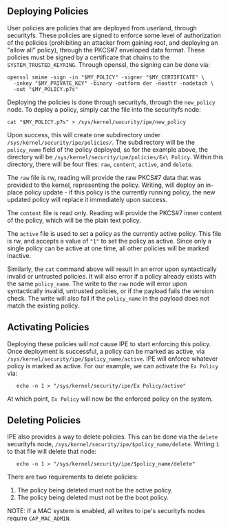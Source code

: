 ## Deploying Policies

User policies are policies that are deployed from userland, through securityfs. 
These policies are signed to enforce some level of authorization of the policies 
(prohibiting an attacker from gaining root, and deploying an "allow all" policy), 
through the PKCS#7 enveloped data format. These policies must be signed by a certificate
that chains to the `SYSTEM_TRUSTED_KEYRING`. Through openssl, the signing
can be done via:

```
openssl smime -sign -in "$MY_POLICY" -signer "$MY_CERTIFICATE" \
  -inkey "$MY_PRIVATE_KEY" -binary -outform der -noattr -nodetach \
  -out "$MY_POLICY.p7s"
```

Deploying the policies is done through securityfs, through the
`new_policy` node. To deploy a policy, simply cat the file into the
securityfs node:

```
cat "$MY_POLICY.p7s" > /sys/kernel/security/ipe/new_policy
```

Upon success, this will create one subdirectory under
`/sys/kernel/security/ipe/policies/`. The subdirectory will be the
`policy_name` field of the policy deployed, so for the example above,
the directory will be `/sys/kernel/security/ipe/policies/Ex\ Policy`.
Within this directory, there will be four files: `raw`, `content`,
`active`, and `delete`.

The `raw` file is rw, reading will provide the raw PKCS#7 data that
was provided to the kernel, representing the policy. Writing, will deploy
an in-place policy update - if this policy is the currently running policy,
the new updated policy will replace it immediately upon success.

The `content` file is read only. Reading will provide the PKCS#7 inner
content of the policy, which will be the plain text policy.

The `active` file is used to set a policy as the currently active policy.
This file is rw, and accepts a value of `"1"` to set the policy as active.
Since only a single policy can be active at one time, all other policies
will be marked inactive.

Similarly, the `cat` command above will result in an error upon
syntactically invalid or untrusted policies. It will also error if a
policy already exists with the same `policy_name`. The write to the `raw`
node will error upon syntactically invalid, untrusted policies, or if the
payload fails the version check. The write will also fail if the
`policy_name` in the payload does not match the existing policy.

## Activating Policies

Deploying these policies will *not* cause IPE to start enforcing this
policy. Once deployment is successful, a policy can be marked as active,
via `/sys/kernel/security/ipe/$policy_name/active`. IPE will enforce
whatever policy is marked as active. For our example, we can activate
the `Ex Policy` via:

```
   echo -n 1 > "/sys/kernel/security/ipe/Ex Policy/active"
```

At which point, `Ex Policy` will now be the enforced policy on the
system.

## Deleting Policies

IPE also provides a way to delete policies. This can be done via the
`delete` securityfs node, `/sys/kernel/security/ipe/$policy_name/delete`.
Writing `1` to that file will delete that node:

```
   echo -n 1 > "/sys/kernel/security/ipe/$policy_name/delete"
```

There are two requirements to delete policies:

1. The policy being deleted must not be the active policy.
2. The policy being deleted must not be the boot policy.

NOTE: If a MAC system is enabled, all writes to ipe's securityfs nodes
require `CAP_MAC_ADMIN`.
